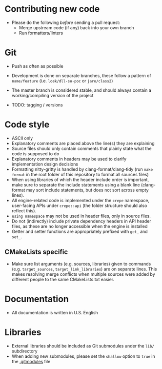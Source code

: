 # Contributing new code

- Please do the following *before* sending a pull request:
  - Merge upstream code (if any) back into your own branch
  - Run formatters/linters

# Git

- Push as often as possible
- Development is done on separate branches, these follow a pattern of
  `name/feature` (i.e. `loek/dll-so-poc` or `jaro/class2`)
- The master branch is considered stable, and should always contain a
  working/compiling version of the project

- TODO: tagging / versions

# Code style

- ASCII only
- Explanatory comments are placed above the line(s) they are explaining
- Source files should only contain comments that plainly state what the code is
  supposed to do
- Explanatory comments in headers may be used to clarify implementation design
  decisions
- Formatting nitty-gritty is handled by clang-format/clang-tidy (run `make
  format` in the root folder of this repository to format all sources files)
- When using libraries of which the header include order is important, make
  sure to separate the include statements using a blank line (clang-format may
  sort include statements, but does not sort across empty lines).
- All engine-related code is implemented under the `crepe` namespace,
  user-facing APIs under `crepe::api` (the folder structure should also reflect
  this).
- `using namespace` may not be used in header files, only in source files.
- Do not (indirectly) include private dependency headers in API header files,
  as these are no longer accessible when the engine is installed
- Getter and setter functions are appropriately prefixed with `get_` and
  `set_`.

## CMakeLists specific

- Make sure list arguments (e.g. sources, libraries) given to commands (e.g.
  `target_sources`, `target_link_libraries`) are on separate lines. This makes
  resolving merge conflicts when multiple sources were added by different
  people to the same CMakeLists.txt easier.

# Documentation

- All documentation is written in U.S. English

# Libraries

- External libraries should be included as Git submodules under the `lib/`
  subdirectory
- When adding new submodules, please set the `shallow` option to `true` in the
  [.gitmodules](./.gitmodules) file


